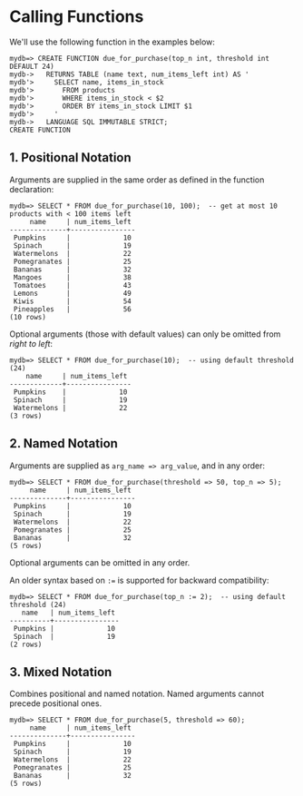 # Calling Functions

We'll use the following function in the examples below:

```psql
mydb=> CREATE FUNCTION due_for_purchase(top_n int, threshold int DEFAULT 24)
mydb->   RETURNS TABLE (name text, num_items_left int) AS '
mydb'>     SELECT name, items_in_stock
mydb'>       FROM products
mydb'>       WHERE items_in_stock < $2
mydb'>       ORDER BY items_in_stock LIMIT $1
mydb'>     '
mydb->   LANGUAGE SQL IMMUTABLE STRICT;
CREATE FUNCTION
```

## 1. Positional Notation

Arguments are supplied in the same order as defined in the function declaration:

```psql
mydb=> SELECT * FROM due_for_purchase(10, 100);  -- get at most 10 products with < 100 items left
     name     | num_items_left 
--------------+----------------
 Pumpkins     |             10
 Spinach      |             19
 Watermelons  |             22
 Pomegranates |             25
 Bananas      |             32
 Mangoes      |             38
 Tomatoes     |             43
 Lemons       |             49
 Kiwis        |             54
 Pineapples   |             56
(10 rows)
```

Optional arguments (those with default values) can only be omitted from *right to left*:

```psql
mydb=> SELECT * FROM due_for_purchase(10);  -- using default threshold (24)
    name     | num_items_left 
-------------+----------------
 Pumpkins    |             10
 Spinach     |             19
 Watermelons |             22
(3 rows)
```

## 2. Named Notation

Arguments are supplied as `arg_name => arg_value`, and in any order:

```psql
mydb=> SELECT * FROM due_for_purchase(threshold => 50, top_n => 5);
     name     | num_items_left 
--------------+----------------
 Pumpkins     |             10
 Spinach      |             19
 Watermelons  |             22
 Pomegranates |             25
 Bananas      |             32
(5 rows)
```

Optional arguments can be omitted in any order.

An older syntax based on `:=` is supported for backward compatibility:

```psql
mydb=> SELECT * FROM due_for_purchase(top_n := 2);  -- using default threshold (24)
   name   | num_items_left 
----------+----------------
 Pumpkins |             10
 Spinach  |             19
(2 rows)
```

## 3. Mixed Notation

Combines positional and named notation. Named arguments cannot precede positional ones.

```psql
mydb=> SELECT * FROM due_for_purchase(5, threshold => 60);
     name     | num_items_left 
--------------+----------------
 Pumpkins     |             10
 Spinach      |             19
 Watermelons  |             22
 Pomegranates |             25
 Bananas      |             32
(5 rows)
```
